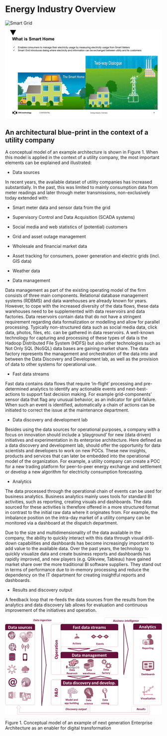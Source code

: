 # Energy Industry Overview



![Smart Grid](/images/Slide3.JPG)

![Smart Home](/images/Slide4.JPG)

## An architectural blue-print in the context of a utility company

A conceptual model of an example architecture is shown in Figure 1. When this model is applied in the context of a utility company, the most important elements can be explained and illustrated:

- Data sources

In recent years, the available dataset of utility companies has increased substantially. In the past, this was limited to mainly consumption data from meter readings and later through meter transmissions, non-exclusively today extended with:

- Smart meter data and sensor data from the grid
- Supervisory Control and Data Acquisition (SCADA systems)
- Social media and web statistics of (potential) customers
- Grid and asset outage management
- Wholesale and financial market data
- Asset tracking for consumers, power generation and electric grids (incl. GIS data)
- Weather data

 

- Data management

Data management as part of the existing operating model of the firm consists of three main components. Relational database management systems (RDBMS) and data warehouses are already known for years. However, to cope with the increased diversity of the data flows, these data warehouses need to be supplemented with data reservoirs and data factories. Data reservoirs contain data that do not have a stringent requirement regarding data formalization or modelling and allow for parallel processing. Typically non-structured data such as social media data, click data, photos, files, etc. can be gathered in data reservoirs. A well-known technology for capturing and processing of these types of data is the Hadoop Distributed File System (HDFS) but also other technologies such as Not Only SQL (NoSQL) data bases are gaining market share. The data factory represents the management and orchestration of the data into and between the Data Discovery and Development lab, as well as the provision of data to other systems for operational use.

 

- Fast data streams

Fast data contains data flows that require ‘in-flight’ processing and pre-determined analytics to identify any actionable events and next-best-actions to support fast decision making. For example grid-components’ sensor data that flag any unusual behavior, as an indicator for grid failure. When such an event is identified, automatically a chain of actions can be initiated to correct the issue at the maintenance department.  

 

- Data discovery and development lab

Besides using the data sources for operational purposes, a company with a focus on innovation should include a ‘playground’ for new (data driven) initiatives and experimentation in its enterprise architecture. Here defined as a data discovery and development lab, should offer the opportunity for data scientists and developers to work on new POCs. These new insights, products and services that can later be embedded into the operational model of the organization. For example, a utility company can create a POC for a new trading platform for peer-to-peer energy exchange and settlement or develop a new algorithm for electricity consumption forecasting.

 

- Analytics

The data processed through the operational chain of events can be used for business analytics. Business analytics mainly uses tools for standard BI activities, such as reporting, creating visuals and dashboards. The data sourced for these activities is therefore offered in a more structured format in contrast to the initial raw data where it originates from. For example, the imbalance position on the intra-day market of a utility company can be monitored via a dashboard at the dispatch department.

 

Due to the size and multidimensionality of the data available in the company, the ability to quickly interact with this data through visual drill-down capabilities and dashboards has become increasingly important to add value to the available data. Over the past years, the technology to quickly visualize data and create business reports and dashboards has rapidly improved, and new players (e.g. Qlikview, Tableau) have gained market share over the more traditional BI software suppliers. They stand out in terms of performance due to in-memory processing and reduce the dependency on the IT department for creating insightful reports and dashboards.

 

- Results and discovery output

A feedback loop that re-feeds the data sources from the results from the analytics and data discovery lab allows for evaluation and continuous improvement of the initiatives and operation.

 

![img](/images/Enterprise_Arch_Utilities.png)


Figure 1. Conceptual model of an example of next generation Enterprise Architecture as an enabler for digital transformation
